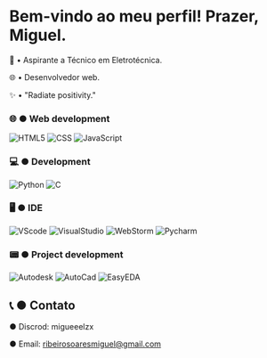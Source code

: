 # Bem-vindo ao meu perfil! Prazer, Miguel.

📕 •  Aspirante a Técnico em Eletrotécnica.

🌐 •  Desenvolvedor web.

✨ •  "Radiate positivity."
 
 ### 🌐  ●  Web development

 ![HTML5](https://img.shields.io/badge/HTML5-E34F26.svg?style=for-the-badge&logo=HTML5&logoColor=white)
 ![CSS](https://img.shields.io/badge/CSS3-1572B6.svg?style=for-the-badge&logo=CSS3&logoColor=white)
 ![JavaScript](https://img.shields.io/badge/JavaScript-F7DF1E.svg?style=for-the-badge&logo=JavaScript&logoColor=black)

  ### 💻  ●  Development

  ![Python](https://img.shields.io/badge/Python-3776AB.svg?style=for-the-badge&logo=Python&logoColor=white)
  ![C](https://img.shields.io/badge/C-A8B9CC.svg?style=for-the-badge&logo=C&logoColor=black)
  
  ### 🖥️  ●  IDE
  
 ![VScode](https://img.shields.io/badge/Visual_Studio_Code-0078D4?style=for-the-badge&logo=visual%20studio%20code&logoColor=white)
 ![VisualStudio](https://img.shields.io/badge/Visual_Studio-5C2D91?style=for-the-badge&logo=visual%20studio&logoColor=white)
 ![WebStorm](https://img.shields.io/badge/WebStorm-000000?style=for-the-badge&logo=WebStorm&logoColor=white)
 ![Pycharm](https://img.shields.io/badge/PyCharm-000000.svg?style=for-the-badge&logo=PyCharm&logoColor=white)

  ### 📟  ●  Project development
  
  ![Autodesk](https://img.shields.io/badge/Autodesk-000000.svg?style=for-the-badge&logo=Autodesk&logoColor=white)
  ![AutoCad](https://img.shields.io/badge/AutoCAD-E51050.svg?style=for-the-badge&logo=AutoCAD&logoColor=white)
  ![EasyEDA](https://img.shields.io/badge/EasyEDA-1765F6.svg?style=for-the-badge&logo=EasyEDA&logoColor=white)

## 📞  ●  Contato

● Discrod: migueeelzx

● Email: ribeirosoaresmiguel@gmail.com
